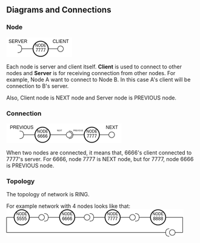 ## Diagrams and Connections

### Node 
![Node](./static/node.png)

Each node is server and client itself. __Client__ is used to connect to other nodes and __Server__ is for receiving 
connection from other nodes. For example, Node A want to connect to Node B. In this case A's client will be connection 
to B's server.

Also, Client node is NEXT node and Server node is PREVIOUS node.

### Connection

![Connection](./static/connection.png)

When two nodes are connected, it means that, 6666's client connected to 7777's server. For 6666, node 7777 is NEXT node,
but for 7777, node 6666 is PREVIOUS node.


### Topology

The topology of network is RING.

For example network with 4 nodes looks like that:
![Topology](./static/topology4.png)

